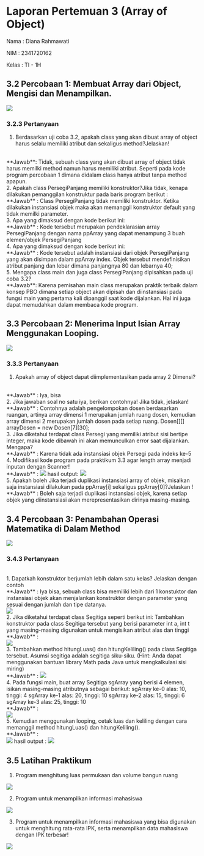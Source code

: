 # Laporan Pertemuan 3 (Array of Object)

Nama : Diana Rahmawati

NIM : 2341720162

Kelas : TI - 1H

## 3.2 Percobaan 1: Membuat Array dari Object, Mengisi dan Menampilkan.

<img src="percobaan_1.png">

### 3.2.3 Pertanyaan
1. Berdasarkan uji coba 3.2, apakah class yang akan dibuat array of object harus selalu memiliki atribut dan sekaligus method?Jelaskan!
<br>
    **Jawab**: Tidak, sebuah class yang akan dibuat array of object tidak harus memilki method namun harus memiliki atribut. Seperti pada kode program percobaan 1 dimana didalam class hanya atribut tanpa method apapun.
<br> 
2. Apakah class PersegiPanjang memiliki konstruktor?Jika tidak, kenapa dilakukan pemanggilan 
konstruktur pada baris program berikut :
<br>
    **Jawab** : Class PersegiPanjang tidak memiliki konstruktor. Ketika dilakukan instansiasi objek maka akan memanggil konstruktor default yang tidak memilki parameter. 
<br> 
3. Apa yang dimaksud dengan kode berikut ini:
<br>
    **Jawab** : Kode tersebut merupakan pendeklarasian array PersegiPanjang dengan nama ppArray yang dapat menampung 3 buah elemen/objek PersegiPanjang
<br> 
4. Apa yang dimaksud dengan kode berikut ini:
<br>
    **Jawab** : Kode tersebut adalah instansiasi dari objek PersegiPanjang yang akan disimpan dalam ppArray index. Objek tersebut mendefinisikan atribut panjang dan lebar dimana panjangnya 80 dan lebarnya 40;
<br> 
5. Mengapa class main dan juga class PersegiPanjang dipisahkan pada uji coba 3.2?
<br>
    **Jawab**: Karena pemisahan main class merupakan praktik terbaik dalam konsep PBO dimana setiap object akan dipisah dan diinstansiasi pada fungsi main yang pertama kali dipanggil saat kode dijalankan. Hal ini juga dapat memudahkan dalam membaca kode program. 

## 3.3 Percobaan 2: Menerima Input Isian Array Menggunakan Looping.

<img src="percobaan_2.png">

### 3.3.3 Pertanyaan 

1. Apakah array of object dapat diimplementasikan pada array 2 Dimensi?
<br>
    **Jawab** : Iya, bisa
<br> 
2. Jika jawaban soal no satu iya, berikan contohnya! Jika tidak, jelaskan!
<br>
    **Jawab** : Contohnya adalah pengelompokan dosen berdasarkan ruangan, artinya array dimensi 1 merupakan jumlah ruang dosen, kemudian array dimensi 2 merupakan jumlah dosen pada setiap ruang.
    Dosen[][] arrayDosen = new Dosen[7][30];
<br> 
3. Jika diketahui terdapat class Persegi yang memiliki atribut sisi bertipe integer, maka kode 
dibawah ini akan memunculkan error saat dijalankan. Mengapa?
<br>
    **Jawab** : Karena tidak ada instansiasi objek Persegi pada indeks ke-5
<br> 
4. Modifikasi kode program pada praktikum 3.3 agar length array menjadi inputan dengan Scanner!
<br>
    **Jawab** : 
<img src="modif_inputan.png">
    hasil output:
<img src="hasil_modif_inputan.png">
<br> 
5. Apakah boleh Jika terjadi duplikasi instansiasi array of objek, misalkan saja instansiasi dilakukan 
pada ppArray[i] sekaligus ppArray[0]?Jelaskan !
<br>
    **Jawab** : Boleh saja terjadi duplikasi instansiasi objek, karena setiap objek yang diinstansiasi akan merepresentasikan dirinya masing-masing.


## 3.4 Percobaan 3: Penambahan Operasi Matematika di Dalam Method 

<img src="percobaan_3.png">

### 3.4.3 Pertanyaan
<br>
1. Dapatkah konstruktor berjumlah lebih dalam satu kelas? Jelaskan dengan contoh
<br>
**Jawab** : Iya bisa, sebuah class bisa memiliki lebih dari 1 konstuktor dan instansiasi objek akan menjalankan konstruktor dengan parameter yang sesuai dengan jumlah dan tipe datanya. 
<br>
<img src="soal1_4.png">
<br>
2. Jika diketahui terdapat class Segitiga seperti berikut ini:
Tambahkan konstruktor pada class Segitiga tersebut yang berisi parameter int a, int t yang masing-masing digunakan untuk mengisikan atribut alas dan tinggi
<br>
**Jawab** :
<br>
<img src="konstruktor_segitiga.png">
<br>
3. Tambahkan method hitungLuas() dan hitungKeliling() pada class Segitiga tersebut. Asumsi segitiga adalah segitiga siku-siku. (Hint: Anda dapat menggunakan bantuan library Math pada Java untuk mengkalkulasi sisi miring)
<br>
**Jawab** : 
<img src="method_segitiga.png">
<br>
4. Pada fungsi main, buat array Segitiga sgArray yang berisi 4 elemen, isikan masing-masing atributnya sebagai berikut:
sgArray ke-0 alas: 10, tinggi: 4
sgArray ke-1 alas: 20, tinggi: 10
sgArray ke-2 alas: 15, tinggi: 6
sgArray ke-3 alas: 25, tinggi: 10
<br>
**Jawab** :
<br>
<img src="isi_Array_segitiga.png">
<br>
5. Kemudian menggunakan looping, cetak luas dan keliling dengan cara memanggil method hitungLuas() dan hitungKeliling().
<br>
    **Jawab** :
<br>
<img src="perulangan_segitiga.png">
    hasil output :
<img src="output_segitiga.png">
<br>

## 3.5 Latihan Praktikum

1. Program menghitung luas permukaan dan volume bangun ruang

<img src="latprak1.png">

2. Program untuk menampilkan informasi mahasiswa

<img src="latprak1.png">

3. Program untuk menampilkan informasi mahasiswa yang bisa digunakan untuk menghitung rata-rata IPK, serta menampilkan data mahasiswa dengan IPK terbesar!

<img src="latprak1.png">